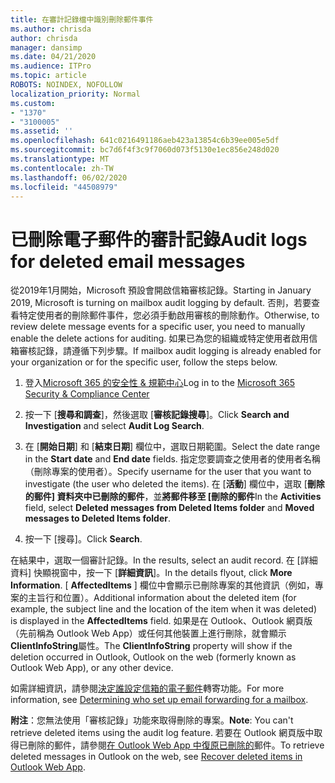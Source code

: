 ```yaml
---
title: 在審計記錄檔中識別刪除郵件事件
ms.author: chrisda
author: chrisda
manager: dansimp
ms.date: 04/21/2020
ms.audience: ITPro
ms.topic: article
ROBOTS: NOINDEX, NOFOLLOW
localization_priority: Normal
ms.custom:
- "1370"
- "3100005"
ms.assetid: ''
ms.openlocfilehash: 641c0216491186aeb423a13854c6b39ee005e5df
ms.sourcegitcommit: bc7d6f4f3c9f7060d073f5130e1ec856e248d020
ms.translationtype: MT
ms.contentlocale: zh-TW
ms.lasthandoff: 06/02/2020
ms.locfileid: "44508979"
---
```

# <a name="audit-logs-for-deleted-email-messages"></a><span data-ttu-id="9d4f1-102">已刪除電子郵件的審計記錄</span><span class="sxs-lookup"><span data-stu-id="9d4f1-102">Audit logs for deleted email messages</span></span>

<span data-ttu-id="9d4f1-103">從2019年1月開始，Microsoft 預設會開啟信箱審核記錄。</span><span class="sxs-lookup"><span data-stu-id="9d4f1-103">Starting in January 2019, Microsoft is turning on mailbox audit logging by default.</span></span> <span data-ttu-id="9d4f1-104">否則，若要查看特定使用者的刪除郵件事件，您必須手動啟用審核的刪除動作。</span><span class="sxs-lookup"><span data-stu-id="9d4f1-104">Otherwise, to review delete message events for a specific user, you need to manually enable the delete actions for auditing.</span></span> <span data-ttu-id="9d4f1-105">如果已為您的組織或特定使用者啟用信箱審核記錄，請遵循下列步驟。</span><span class="sxs-lookup"><span data-stu-id="9d4f1-105">If mailbox audit logging is already enabled for your organization or for the specific user, follow the steps below.</span></span>

1. <span data-ttu-id="9d4f1-106">登入[Microsoft 365 的安全性 & 規範中心](https://protection.office.com/)</span><span class="sxs-lookup"><span data-stu-id="9d4f1-106">Log in to the [Microsoft 365 Security & Compliance Center](https://protection.office.com/)</span></span>

2. <span data-ttu-id="9d4f1-107">按一下 [**搜尋和調查**]，然後選取 [**審核記錄搜尋**]。</span><span class="sxs-lookup"><span data-stu-id="9d4f1-107">Click **Search and Investigation** and select **Audit Log Search**.</span></span>

3. <span data-ttu-id="9d4f1-108">在 [**開始日期**] 和 [**結束日期**] 欄位中，選取日期範圍。</span><span class="sxs-lookup"><span data-stu-id="9d4f1-108">Select the date range in the **Start date** and **End date** fields.</span></span> <span data-ttu-id="9d4f1-109">指定您要調查之使用者的使用者名稱（刪除專案的使用者）。</span><span class="sxs-lookup"><span data-stu-id="9d4f1-109">Specify username for the user that you want to investigate (the user who deleted the items).</span></span> <span data-ttu-id="9d4f1-110">在 [**活動**] 欄位中，選取 [**刪除的郵件] 資料夾中已刪除的郵件**，並**將郵件移至 [刪除的郵件**</span><span class="sxs-lookup"><span data-stu-id="9d4f1-110">In the **Activities** field, select **Deleted messages from Deleted Items folder** and **Moved messages to Deleted Items folder**.</span></span>

4. <span data-ttu-id="9d4f1-111">按一下 [搜尋]。</span><span class="sxs-lookup"><span data-stu-id="9d4f1-111">Click **Search**.</span></span>

<span data-ttu-id="9d4f1-112">在結果中，選取一個審計記錄。</span><span class="sxs-lookup"><span data-stu-id="9d4f1-112">In the results, select an audit record.</span></span> <span data-ttu-id="9d4f1-113">在 [詳細資料] 快顯視窗中，按一下 [**詳細資訊**]。</span><span class="sxs-lookup"><span data-stu-id="9d4f1-113">In the details flyout, click **More Information**.</span></span> <span data-ttu-id="9d4f1-114">[ **AffectedItems** ] 欄位中會顯示已刪除專案的其他資訊（例如，專案的主旨行和位置）。</span><span class="sxs-lookup"><span data-stu-id="9d4f1-114">Additional information about the deleted item (for example, the subject line and the location of the item when it was deleted) is displayed in the **AffectedItems** field.</span></span> <span data-ttu-id="9d4f1-115">如果是在 Outlook、Outlook 網頁版（先前稱為 Outlook Web App）或任何其他裝置上進行刪除，就會顯示**ClientInfoString**屬性。</span><span class="sxs-lookup"><span data-stu-id="9d4f1-115">The **ClientInfoString** property will show if the deletion occurred in Outlook, Outlook on the web (formerly known as Outlook Web App), or any other device.</span></span>

<span data-ttu-id="9d4f1-116">如需詳細資訊，請參閱[決定誰設定信箱的電子郵件](https://docs.microsoft.com/microsoft-365/compliance/auditing-troubleshooting-scenarios#determine-if-a-user-deleted-email-items)轉寄功能。</span><span class="sxs-lookup"><span data-stu-id="9d4f1-116">For more information, see [Determining who set up email forwarding for a mailbox](https://docs.microsoft.com/microsoft-365/compliance/auditing-troubleshooting-scenarios#determine-if-a-user-deleted-email-items).</span></span>

<span data-ttu-id="9d4f1-117">**附注**：您無法使用「審核記錄」功能來取得刪除的專案。</span><span class="sxs-lookup"><span data-stu-id="9d4f1-117">**Note**: You can't retrieve deleted items using the audit log feature.</span></span> <span data-ttu-id="9d4f1-118">若要在 Outlook 網頁版中取得已刪除的郵件，請參閱[在 Outlook Web App 中復原已刪除的](https://support.office.com/article/C3D8FC15-EEEF-4F1C-81DF-E27964B7EDD4)郵件。</span><span class="sxs-lookup"><span data-stu-id="9d4f1-118">To retrieve deleted messages in Outlook on the web, see [Recover deleted items in Outlook Web App](https://support.office.com/article/C3D8FC15-EEEF-4F1C-81DF-E27964B7EDD4).</span></span>
